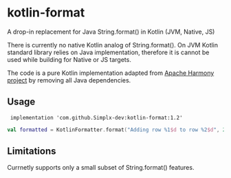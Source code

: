 # kotlin-format
A drop-in replacement for Java String.format() in Kotlin (JVM, Native, JS)

There is currently no native Kotlin analog of String.format(). On JVM Kotlin standard library relies on Java implementation, therefore it is cannot be used while building for Native or JS targets.

The code is a pure Kotlin implementation adapted from [Apache Harmony project](http://harmony.apache.org/) by removing all Java dependencies. 

## Usage

``` implementation 'com.github.Simplx-dev:kotlin-format:1.2'```

```kotlin
val formatted = KotlinFormatter.format("Adding row %1$d to row %2$d", 2, 3)
```

## Limitations

Currnetly supports only a small subset of String.format() features.
